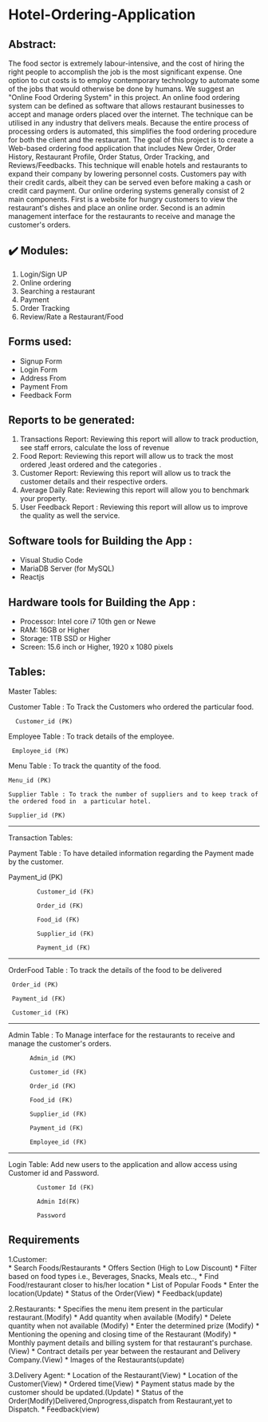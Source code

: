 # Hotel-Ordering-Application
 
## Abstract:
The food sector is extremely labour-intensive, and the cost of hiring the right people to accomplish the job is the most significant expense. One option to cut costs is to employ contemporary technology to automate some of the jobs that would otherwise be done by humans. We suggest an "Online Food Ordering System" in this project. An online food ordering system can be defined as software that allows restaurant businesses to accept and manage orders placed over the internet. The technique can be utilised in any industry that delivers meals. Because the entire process of processing orders is automated, this simplifies the food ordering procedure for both the client and the restaurant. The goal of this project is to create a Web-based ordering food application that includes New Order, Order History, Restaurant Profile, Order Status, Order Tracking, and Reviews/Feedbacks. This technique will enable hotels and restaurants to expand their company by lowering personnel costs. Customers pay with their credit cards, albeit they can be served even before making a cash or credit card payment. Our online ordering systems generally consist of 2 main components. First is a website for hungry customers to view the restaurant's dishes and place an online order. Second is an admin management interface for the restaurants to receive and manage the customer's orders.

## :heavy_check_mark: Modules:
1) Login/Sign UP
2) Online ordering  
3) Searching a restaurant
4) Payment
5) Order Tracking
6) Review/Rate a Restaurant/Food

## Forms used: 
* Signup Form
* Login Form
* Address From 
* Payment From
* Feedback Form


## Reports to be generated:                     
1) Transactions Report: Reviewing this report will allow to track production, see staff errors, calculate the loss of revenue
2) Food Report: Reviewing this report will allow us to track the most ordered ,least ordered and the categories .
3) Customer Report: Reviewing this report will allow us to track the customer details and their respective orders.
4) Average Daily Rate: Reviewing this report will allow you to benchmark your property.
5) User Feedback Report : Reviewing this report will allow us to improve the quality as well the service.

## Software tools for Building the App : 
* Visual Studio Code
* MariaDB Server (for MySQL)
* Reactjs

## Hardware tools for Building the App :
* Processor: Intel core i7 10th gen or Newe
* RAM: 16GB or Higher
* Storage: 1TB SSD or Higher
* Screen: 15.6 inch or Higher, 1920 x 1080 pixels


## Tables:

Master Tables:

Customer Table : To Track the Customers who ordered the particular food.

      Customer_id (PK)

Employee Table : To track details of the employee.

     Employee_id (PK)

Menu Table : To track the quantity of the food.

    Menu_id (PK)

    Supplier Table : To track the number of suppliers and to keep track of the ordered food in  a particular hotel.

    Supplier_id (PK)

 

 ---------------------------------------------

 

Transaction Tables:

Payment Table : To have detailed information regarding the Payment made by the customer.

Payment_id (PK)

            Customer_id (FK)

            Order_id (FK)

            Food_id (FK)

            Supplier_id (FK)

            Payment_id (FK)  

---------------------------------------------------



OrderFood Table :  To track the details of the food to be delivered

     Order_id (PK)

     Payment_id (FK)

     Customer_id (FK)

---------------------------------------------------



Admin Table : To  Manage interface for the restaurants to receive and manage the customer's orders.

          Admin_id (PK)

          Customer_id (FK)

          Order_id (FK)

          Food_id (FK)

          Supplier_id (FK)

          Payment_id (FK)  

          Employee_id (FK)



----------------------------------------------------

 

 

Login Table: Add new users to the application and allow access using Customer id and Password.

            Customer Id (FK)

            Admin Id(FK)

            Password
            
            
## Requirements
1.Customer:  
    * Search Foods/Restaurants 
    * Offers Section (High to Low Discount)
    * Filter based on food types i.e., Beverages, Snacks, Meals etc..,
    * Find Food/restaurant closer to his/her location
    * List of Popular Foods
    * Enter the location(Update)
    * Status of the Order(View)
    * Feedback(update)
 
2.Restaurants:
     * Specifies the menu item present in the particular restaurant.(Modify)
     * Add quantity when available (Modify)
     * Delete quantity when not available (Modify)
     * Enter the determined prize (Modify)
     * Mentioning the opening and closing time of the Restaurant (Modify)
     * Monthly payment details and billing system for that restaurant's purchase.(View)
     * Contract details per year between the restaurant and Delivery Company.(View)
     * Images of the Restaurants(update)
 
3.Delivery Agent:
      * Location of the Restaurant(View)
      * Location of the Customer(View)
      * Ordered time(View)
      * Payment status made by the customer should be updated.(Update)
      * Status of the Order(Modify)Delivered,Onprogress,dispatch from Restaurant,yet to Dispatch.
      * Feedback(view)
